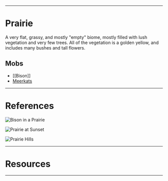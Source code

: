 ___
# Prairie
A very flat, grassy, and mostly "empty" biome, mostly filled with lush vegetation and very few trees. All of the vegetation is a golden yellow, and includes many bushes and tall flowers.
## Mobs
- [[Bison]]
- [Meerkats](./Meerkat.md)

___
# References
![Bison in a Prairie](https://nationalzoo.si.edu/sites/default/files/newsroom/bison_photo.jpg)

![Prairie at Sunset](https://www.snexplores.org/wp-content/uploads/2020/07/1030_SS_prairie-1028x579.jpg)

![Prairie Hills](https://www.kew.org/sites/default/files/styles/social/public/2021-03/North%20American%20prairie%20-%20ron-graham-unsplash.jpg.webp?itok=wmIoyayT)
___
# Resources

___
